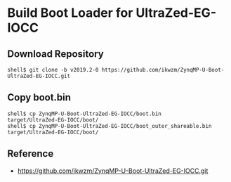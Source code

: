 Build Boot Loader for UltraZed-EG-IOCC
====================================================================================

## Download Repository

```console
shell$ git clone -b v2019.2-0 https://github.com/ikwzm/ZynqMP-U-Boot-UltraZed-EG-IOCC.git
```

## Copy boot.bin

```console
shell$ cp ZynqMP-U-Boot-UltraZed-EG-IOCC/boot.bin                 target/UltraZed-EG-IOCC/boot/
shell$ cp ZynqMP-U-Boot-UltraZed-EG-IOCC/boot_outer_shareable.bin target/UltraZed-EG-IOCC/boot/
```

## Reference

* https://github.com/ikwzm/ZynqMP-U-Boot-UltraZed-EG-IOCC.git


